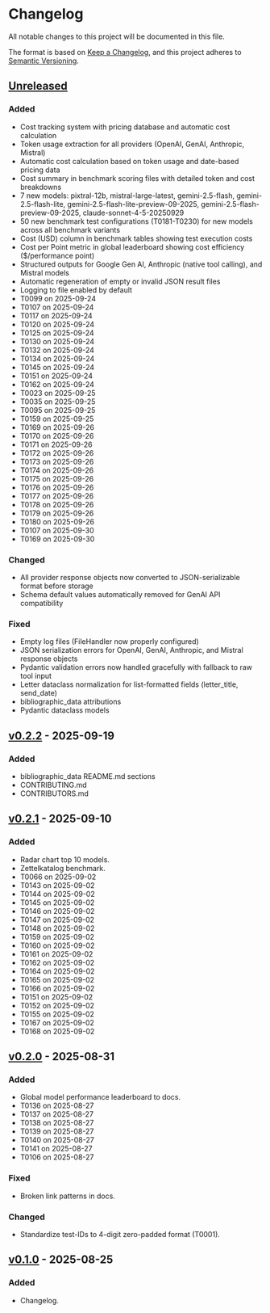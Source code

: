 # Changelog

All notable changes to this project will be documented in this file.

The format is based on [Keep a Changelog](https://keepachangelog.com/en/1.0.0/),
and this project adheres to [Semantic Versioning](https://semver.org/spec/v2.0.0.html).

## [Unreleased]

### Added
- Cost tracking system with pricing database and automatic cost calculation
- Token usage extraction for all providers (OpenAI, GenAI, Anthropic, Mistral)
- Automatic cost calculation based on token usage and date-based pricing data
- Cost summary in benchmark scoring files with detailed token and cost breakdowns
- 7 new models: pixtral-12b, mistral-large-latest, gemini-2.5-flash, gemini-2.5-flash-lite, gemini-2.5-flash-lite-preview-09-2025, gemini-2.5-flash-preview-09-2025, claude-sonnet-4-5-20250929
- 50 new benchmark test configurations (T0181-T0230) for new models across all benchmark variants
- Cost (USD) column in benchmark tables showing test execution costs
- Cost per Point metric in global leaderboard showing cost efficiency ($/performance point)
- Structured outputs for Google Gen AI, Anthropic (native tool calling), and Mistral models
- Automatic regeneration of empty or invalid JSON result files
- Logging to file enabled by default
- T0099 on 2025-09-24
- T0107 on 2025-09-24
- T0117 on 2025-09-24
- T0120 on 2025-09-24
- T0125 on 2025-09-24
- T0130 on 2025-09-24
- T0132 on 2025-09-24
- T0134 on 2025-09-24
- T0145 on 2025-09-24
- T0151 on 2025-09-24
- T0162 on 2025-09-24
- T0023 on 2025-09-25
- T0035 on 2025-09-25
- T0095 on 2025-09-25
- T0159 on 2025-09-25
- T0169 on 2025-09-26
- T0170 on 2025-09-26
- T0171 on 2025-09-26
- T0172 on 2025-09-26
- T0173 on 2025-09-26
- T0174 on 2025-09-26
- T0175 on 2025-09-26
- T0176 on 2025-09-26
- T0177 on 2025-09-26
- T0178 on 2025-09-26
- T0179 on 2025-09-26
- T0180 on 2025-09-26
- T0107 on 2025-09-30
- T0169 on 2025-09-30

### Changed
- All provider response objects now converted to JSON-serializable format before storage
- Schema default values automatically removed for GenAI API compatibility

### Fixed
- Empty log files (FileHandler now properly configured)
- JSON serialization errors for OpenAI, GenAI, Anthropic, and Mistral response objects
- Pydantic validation errors now handled gracefully with fallback to raw tool input
- Letter dataclass normalization for list-formatted fields (letter_title, send_date)
- bibliographic_data attributions
- Pydantic dataclass models

## [v0.2.2] - 2025-09-19

### Added
- bibliographic_data README.md sections
- CONTRIBUTING.md
- CONTRIBUTORS.md

## [v0.2.1] - 2025-09-10

### Added
- Radar chart top 10 models.
- Zettelkatalog benchmark.
- T0066 on 2025-09-02
- T0143 on 2025-09-02
- T0144 on 2025-09-02
- T0145 on 2025-09-02
- T0146 on 2025-09-02
- T0147 on 2025-09-02
- T0148 on 2025-09-02
- T0159 on 2025-09-02
- T0160 on 2025-09-02
- T0161 on 2025-09-02
- T0162 on 2025-09-02
- T0164 on 2025-09-02
- T0165 on 2025-09-02
- T0166 on 2025-09-02
- T0151 on 2025-09-02
- T0152 on 2025-09-02
- T0155 on 2025-09-02
- T0167 on 2025-09-02
- T0168 on 2025-09-02

## [v0.2.0] - 2025-08-31

### Added
- Global model performance leaderboard to docs.
- T0136 on 2025-08-27
- T0137 on 2025-08-27
- T0138 on 2025-08-27
- T0139 on 2025-08-27
- T0140 on 2025-08-27
- T0141 on 2025-08-27
- T0106 on 2025-08-27

### Fixed
- Broken link patterns in docs.

### Changed
- Standardize test-IDs to 4-digit zero-padded format (T0001).

## [v0.1.0] - 2025-08-25

### Added

- Changelog.

[Unreleased]: https://github.com/RISE-UNIBAS/humanities_data_benchmark/compare/v0.2.2...HEAD
[v0.1.0]: https://github.com/RISE-UNIBAS/humanities_data_benchmark/releases/tag/v0.1.0
[v0.2.0]: https://github.com/RISE-UNIBAS/humanities_data_benchmark/releases/tag/v0.2.0
[v0.2.1]: https://github.com/RISE-UNIBAS/humanities_data_benchmark/releases/tag/v0.2.1
[v0.2.2]: https://github.com/RISE-UNIBAS/humanities_data_benchmark/releases/tag/v0.2.2